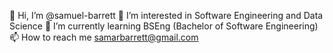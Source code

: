 👋 Hi, I’m @samuel-barrett
👀 I’m interested in Software Engineering and Data Science
🌱 I’m currently learning BSEng (Bachelor of Software Engineering)
📫 How to reach me samarbarrett@gmail.com

